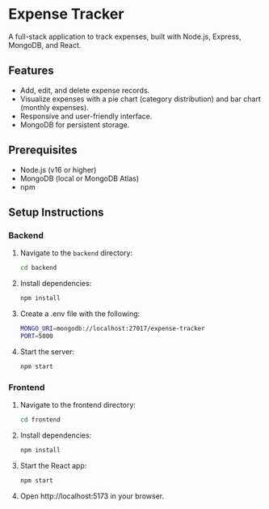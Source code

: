 # Expense Tracker

A full-stack application to track expenses, built with Node.js, Express, MongoDB, and React.

## Features
- Add, edit, and delete expense records.
- Visualize expenses with a pie chart (category distribution) and bar chart (monthly expenses).
- Responsive and user-friendly interface.
- MongoDB for persistent storage.

## Prerequisites
- Node.js (v16 or higher)   
- MongoDB (local or MongoDB Atlas)
- npm

## Setup Instructions

### Backend
1. Navigate to the `backend` directory:
   ```bash
   cd backend

2. Install dependencies:
    ```bash
   npm install

3. Create a .env file with the following:
    ```bash
    MONGO_URI=mongodb://localhost:27017/expense-tracker
    PORT=5000

4. Start the server:
    ```bash
    npm start

### Frontend
1. Navigate to the frontend directory:
    ```bash
    cd frontend

2. Install dependencies:
    ```bash
    npm install

3. Start the React app:
    ```bash
    npm start

4. Open http://localhost:5173 in your browser.
